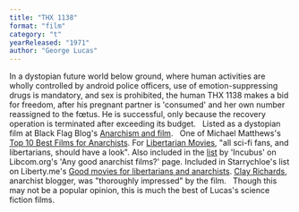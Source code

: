 ```yaml
---
title: "THX 1138"
format: "film"
category: "t"
yearReleased: "1971"
author: "George Lucas"
---
```

In a dystopian future world below ground,  where human activities are wholly controlled by android police  officers, use of emotion-suppressing drugs is mandatory, and sex is  prohibited, the human THX 1138 makes a bid for freedom, after his  pregnant partner is 'consumed' and her own number reassigned to the  fœtus. He is successful, only because the recovery operation is  terminated after exceeding its budget.
 
Listed as a dystopian film at Black Flag Blog's <a href="https://translate.google.com/translate?hl=en&amp;sl=da&amp;tl=en&amp;u=https://sortefane.wordpress.com/r/anarkisme-og-film/"> Anarchism and film</a>.
 
One of Michael Matthews's <a href="https://steemit.com/anarchy/@michaelmatthews/top-10-best-films-for-anarchists"> Top 10 Best Films for Anarchists</a>. For <a href="http://libertarianmovies.net/"> Libertarian Movies</a>, "all sci-fi fans, and libertarians, should  have a look". Also included in the <a href="http://libcom.org/forums/united-kingdom/any-good-anarchist-films-17042009"> list</a> by 'Incubus' on Libcom.org's 'Any good anarchist films?'  page. Included in Starrychloe's list on Liberty.me's <a href="https://liberty.me/discuss/t/good-movies-for-libertarians-and-anarchists/"> Good movies for libertarians and anarchists</a>. <a href="http://www.netweed.com/postmodernanarchist/2004_09_01_anarchives.html"> Clay Richards</a>, anarchist blogger, was "thoroughly impressed" by  the film.
 
Though this may not be a popular opinion, this  is much the best of Lucas's science fiction films.